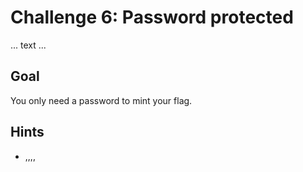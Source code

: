 # Challenge 6: Password protected

... text ...

## Goal

You only need a password to mint your flag.

## Hints

- ,,,,
